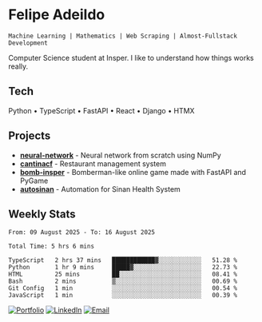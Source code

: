 # Felipe Adeildo

```
Machine Learning | Mathematics | Web Scraping | Almost-Fullstack Development
```

Computer Science student at Insper. I like to understand how things works really.

## Tech
Python • TypeScript • FastAPI • React • Django • HTMX

## Projects
- **[neural-network](https://github.com/felipeadeildo/neural-network)** - Neural network from scratch using NumPy
- **[cantinacf](https://github.com/felipeadeildo/cantinacf)** - Restaurant management system
- **[bomb-insper](https://github.com/insper-dev/bomb)** - Bomberman-like online game made with FastAPI and PyGame 
- **[autosinan](https://github.com/felipeadeildo/autosinan)** - Automation for Sinan Health System

## Weekly Stats
<!--START_SECTION:waka-->

```ansi
From: 09 August 2025 - To: 16 August 2025

Total Time: 5 hrs 6 mins

TypeScript   2 hrs 37 mins   ████████████▓░░░░░░░░░░░░   51.28 %
Python       1 hr 9 mins     █████▓░░░░░░░░░░░░░░░░░░░   22.73 %
HTML         25 mins         ██░░░░░░░░░░░░░░░░░░░░░░░   08.41 %
Bash         2 mins          ▒░░░░░░░░░░░░░░░░░░░░░░░░   00.69 %
Git Config   1 min           ░░░░░░░░░░░░░░░░░░░░░░░░░   00.54 %
JavaScript   1 min           ░░░░░░░░░░░░░░░░░░░░░░░░░   00.39 %
```

<!--END_SECTION:waka-->

[![Portfolio](https://img.shields.io/badge/felipeadeildo.com-FF6B6B?style=flat-square&logo=firefox&logoColor=white)](https://felipeadeildo.com)
[![LinkedIn](https://img.shields.io/badge/LinkedIn-0077B5?style=flat-square&logo=linkedin&logoColor=white)](https://linkedin.com/in/felipeadeildo)
[![Email](https://img.shields.io/badge/Email-D14836?style=flat-square&logo=gmail&logoColor=white)](mailto:contato@felipeadeildo.com)
